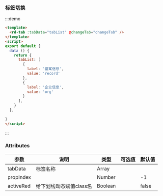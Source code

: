 <!--
 * @Author: cjl (alincc@126.com)
 * @Date: 2023-02-01 11:24:24
-->
### 标签切换

:::demo

```html
<template>
  <rd-tab :tabData="tabList" @changeTab="changeTab" />
</template>
<script>
export default {
  data () {
    return {
      tabList: [
        {
          label: '备案信息',
          value: 'record'
        },
        {
          label: '企业信息',
          value: 'org'
        }
      ],
    }
  },
  
}
</script>
```

:::

### Attributes

| 参数      | 说明                    | 类型    | 可选值 | 默认值 |
| --------- | ----------------------- | ------- | ------ | ------ |
| tabData   | 标签名称                | Array   |        |        |
| propIndex |                         | Number  |        | -1     |
| activeRed | 给下划线动态赋值class名 | Boolean |        | false  |

